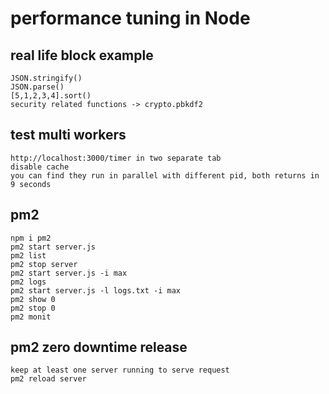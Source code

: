 # performance tuning in Node

## real life block example
    JSON.stringify()
    JSON.parse()
    [5,1,2,3,4].sort()
    security related functions -> crypto.pbkdf2

## test multi workers
    http://localhost:3000/timer in two separate tab
    disable cache
    you can find they run in parallel with different pid, both returns in 9 seconds

## pm2
    npm i pm2
    pm2 start server.js
    pm2 list
    pm2 stop server
    pm2 start server.js -i max
    pm2 logs
    pm2 start server.js -l logs.txt -i max
    pm2 show 0
    pm2 stop 0
    pm2 monit

## pm2 zero downtime release
    keep at least one server running to serve request
    pm2 reload server
